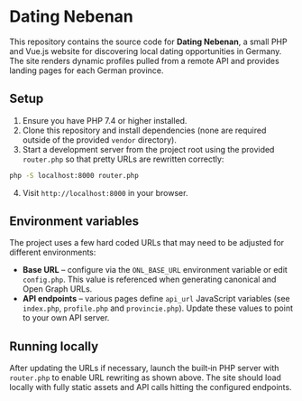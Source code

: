 # Dating Nebenan

This repository contains the source code for **Dating Nebenan**, a small PHP and Vue.js website for discovering local dating opportunities in Germany. The site renders dynamic profiles pulled from a remote API and provides landing pages for each German province.

## Setup

1. Ensure you have PHP 7.4 or higher installed.
2. Clone this repository and install dependencies (none are required outside of the provided `vendor` directory).
3. Start a development server from the project root using the provided
   `router.php` so that pretty URLs are rewritten correctly:

```bash
php -S localhost:8000 router.php
```

4. Visit `http://localhost:8000` in your browser.

## Environment variables

The project uses a few hard coded URLs that may need to be adjusted for different environments:

- **Base URL** – configure via the `ONL_BASE_URL` environment variable or edit `config.php`. This value is referenced when generating canonical and Open Graph URLs.
- **API endpoints** – various pages define `api_url` JavaScript variables (see `index.php`, `profile.php` and `provincie.php`). Update these values to point to your own API server.

## Running locally

After updating the URLs if necessary, launch the built‑in PHP server with
`router.php` to enable URL rewriting as shown above. The site should load
locally with fully static assets and API calls hitting the configured
endpoints.
